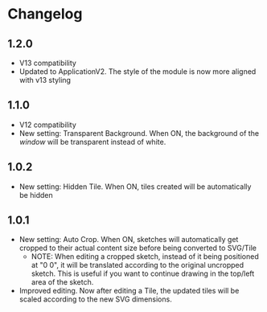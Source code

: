 # Changelog
## 1.2.0
- V13 compatibility
- Updated to ApplicationV2. The style of the module is now more aligned with v13 styling

## 1.1.0
- V12 compatibility
- New setting: Transparent Background. When ON, the background of the *window* will be transparent instead of white.

## 1.0.2
- New setting: Hidden Tile. When ON, tiles created will be automatically be hidden

## 1.0.1
- New setting: Auto Crop. When ON, sketches will automatically get cropped to their actual content size before being
converted to SVG/Tile
  - NOTE: When editing a cropped sketch, instead of it being positioned at "0 0", it will be translated according to the
original uncropped sketch. This is useful if you want to continue drawing in the top/left area of the sketch.
- Improved editing. Now after editing a Tile, the updated tiles will be scaled according to the new SVG dimensions.
